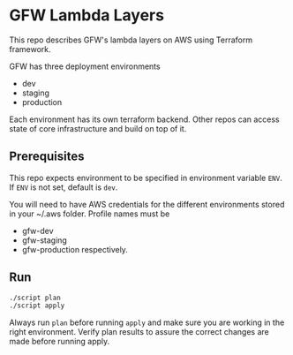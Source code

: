 # GFW Lambda Layers

This repo describes GFW's lambda layers on AWS using Terraform framework.

GFW has three deployment environments
- dev
- staging
- production

Each environment has its own terraform backend.
Other repos can access state of core infrastructure and build on top of it.

## Prerequisites

This repo expects environment to be specified in environment variable `ENV`. If `ENV` is not set, default is `dev`.

You will need to have AWS credentials for the different environments stored in your ~/.aws folder.
Profile names must be
- gfw-dev
- gfw-staging
- gfw-production
respectively. 


## Run

```bash
./script plan
./script apply
```

Always run `plan` before running `apply` and make sure you are working in the right environment. 
Verify plan results to assure the correct changes are made before running apply.
